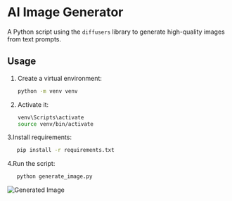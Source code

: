 # AI Image Generator

A Python script using the `diffusers` library to generate high-quality images from text prompts.

## Usage

1. Create a virtual environment:
   ```bash
   python -m venv venv
   ```
2. Activate it:
   ```bash
   venv\Scripts\activate
   source venv/bin/activate
   ```
3.Install requirements:
   ```bash
      pip install -r requirements.txt
   ```
4.Run the script:
   ```bash
      python generate_image.py
   ```


![Generated Image](https://github.com/user-attachments/assets/859b25bb-da6e-43ed-a57c-9d9f50befdd6)
